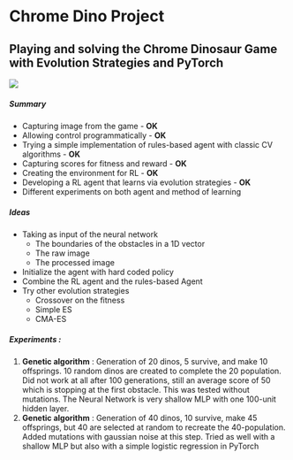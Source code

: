 # Chrome Dino Project
## Playing and solving the Chrome Dinosaur Game with Evolution Strategies and PyTorch
![](http://www.skipser.com/test/trex-game/promotion/trex-chrome-game.png)


##### Summary
- Capturing image from the game - **OK**
- Allowing control programmatically - **OK**
- Trying a simple implementation of rules-based agent with classic CV algorithms - **OK** 
- Capturing scores for fitness and reward - **OK**
- Creating the environment for RL - **OK**
- Developing a RL agent that learns via evolution strategies - **OK**
- Different experiments on both agent and method of learning


##### Ideas 
- Taking as input of the neural network
  - The boundaries of the obstacles in a 1D vector
  - The raw image
  - The processed image
- Initialize the agent with hard coded policy
- Combine the RL agent and the rules-based Agent
- Try other evolution strategies
  - Crossover on the fitness
  - Simple ES
  - CMA-ES


##### Experiments : 
1. **Genetic algorithm** : Generation of 20 dinos, 5 survive, and make 10 offsprings. 10 random dinos are created to complete the 20 population. Did not work at all after 100 generations, still an average score of 50 which is stopping at the first obstacle. This was tested without mutations. The Neural Network is very shallow MLP with one 100-unit hidden layer. 
2. **Genetic algorithm** : Generation of 40 dinos, 10 survive, make 45 offsprings, but 40 are selected at random to recreate the 40-population. Added mutations with gaussian noise at this step. Tried as well with a shallow MLP but also with a simple logistic regression in PyTorch